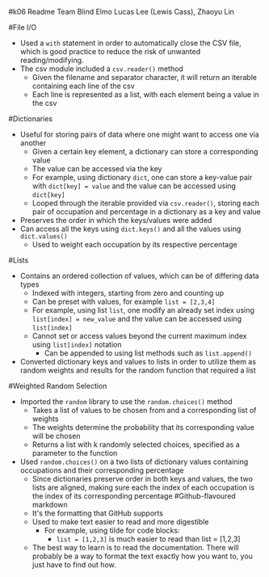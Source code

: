 #k06 Readme
Team Blind Elmo
Lucas Lee (Lewis Cass), Zhaoyu Lin

#File I/O
- Used a `with` statement in order to automatically close the CSV file, which is good practice to reduce the risk of unwanted reading/modifying.
- The csv module included a `csv.reader()` method
    - Given the filename and separator character, it will return an iterable containing each line of the csv
    - Each line is represented as a list, with each element being a value in the csv

#Dictionaries
- Useful for storing pairs of data where one might want to access one via another
    - Given a certain key element, a dictionary can store a corresponding value
    - The value can be accessed via the key
    - For example, using dictionary `dict`, one can store a key-value pair with `dict[key] = value` and the value can be accessed using `dict[key]`
    - Looped through the iterable provided via `csv.reader()`, storing each pair of occupation and percentage in a dictionary as a key and value
- Preserves the order in which the keys/values were added
- Can access all the keys using `dict.keys()` and all the values using `dict.values()`
    - Used to weight each occupation by its respective percentage

#Lists
- Contains an ordered collection of values, which can be of differing data types
    - Indexed with integers, starting from zero and counting up
    - Can be preset with values, for example `list = [2,3,4]`
    - For example, using list `list`, one modify an already set index using `list[index] = new_value` and the value can be accessed using `list[index]`
    - Cannot set or access values beyond the current maximum index using `list[index]` notation
        - Can be appended to using list methods such as `list.append()`
- Converted dictionary keys and values to lists in order to utilize them as random weights and results for the random function that required a list

#Weighted Random Selection
- Imported the `random` library to use the `random.choices()` method
    - Takes a list of values to be chosen from and a corresponding list of weights
    - The weights determine the probability that its corresponding value will be chosen
    - Returns a list with k randomly selected choices, specified as a parameter to the function
- Used `random.choices()` on a two lists of dictionary values containing occupations and their corresponding percentage
    - Since dictionaries preserve order in both keys and values, the two lists are aligned, making sure each the index of each occupation is the index of its corresponding percentage
#Github-flavoured markdown
  - It's the formatting that GitHub supports
  - Used to make text easier to read and more digestible
    - For example, using tilde for code blocks:
      - `list = [1,2,3]` is much easier to read than list = [1,2,3]
  - The best way to learn is to read the documentation. There will probably be a way to format the text exactly how you want to, you just have to find out how.
